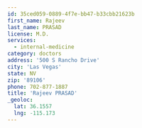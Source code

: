 ```yaml
---
id: 35ced059-0889-4f7e-bb47-b33cbb21623b
first_name: Rajeev
last_name: PRASAD
license: M.D.
services:
  - internal-medicine
category: doctors
address: '500 S Rancho Drive'
city: 'Las Vegas'
state: NV
zip: '89106'
phone: 702-877-1887
title: 'Rajeev PRASAD'
_geoloc:
  lat: 36.1557
  lng: -115.173
---
```


